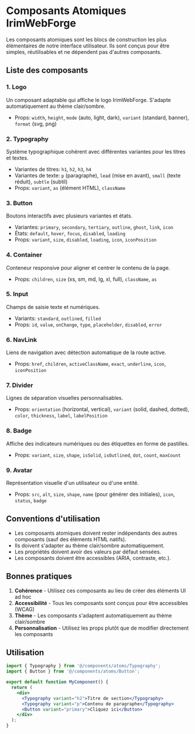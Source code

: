 # Composants Atomiques IrimWebForge

Les composants atomiques sont les blocs de construction les plus élémentaires de notre interface utilisateur. Ils sont conçus pour être simples, réutilisables et ne dépendent pas d'autres composants.

## Liste des composants

### 1. Logo
Un composant adaptable qui affiche le logo IrimWebForge. S'adapte automatiquement au thème clair/sombre.
- Props: `width`, `height`, `mode` (auto, light, dark), `variant` (standard, banner), `format` (svg, png)

### 2. Typography
Système typographique cohérent avec différentes variantes pour les titres et textes.
- Variantes de titres: `h1`, `h2`, `h3`, `h4`
- Variantes de texte: `p` (paragraphe), `lead` (mise en avant), `small` (texte réduit), `subtle` (subtil)
- Props: `variant`, `as` (élément HTML), `className`

### 3. Button
Boutons interactifs avec plusieurs variantes et états.
- Variantes: `primary`, `secondary`, `tertiary`, `outline`, `ghost`, `link`, `icon`
- États: `default`, `hover`, `focus`, `disabled`, `loading`
- Props: `variant`, `size`, `disabled`, `loading`, `icon`, `iconPosition`

### 4. Container
Conteneur responsive pour aligner et centrer le contenu de la page.
- Props: `children`, `size` (xs, sm, md, lg, xl, full), `className`, `as`

### 5. Input
Champs de saisie texte et numériques.
- Variants: `standard`, `outlined`, `filled`
- Props: `id`, `value`, `onChange`, `type`, `placeholder`, `disabled`, `error`

### 6. NavLink
Liens de navigation avec détection automatique de la route active.
- Props: `href`, `children`, `activeClassName`, `exact`, `underline`, `icon`, `iconPosition`

### 7. Divider
Lignes de séparation visuelles personnalisables.
- Props: `orientation` (horizontal, vertical), `variant` (solid, dashed, dotted), `color`, `thickness`, `label`, `labelPosition`

### 8. Badge
Affiche des indicateurs numériques ou des étiquettes en forme de pastilles.
- Props: `variant`, `size`, `shape`, `isSolid`, `isOutlined`, `dot`, `count`, `maxCount`

### 9. Avatar
Représentation visuelle d'un utilisateur ou d'une entité.
- Props: `src`, `alt`, `size`, `shape`, `name` (pour générer des initiales), `icon`, `status`, `badge`

## Conventions d'utilisation

- Les composants atomiques doivent rester indépendants des autres composants (sauf des éléments HTML natifs).
- Ils doivent s'adapter au thème clair/sombre automatiquement.
- Les propriétés doivent avoir des valeurs par défaut sensées.
- Les composants doivent être accessibles (ARIA, contraste, etc.).

## Bonnes pratiques

1. **Cohérence** - Utilisez ces composants au lieu de créer des éléments UI ad hoc
2. **Accessibilité** - Tous les composants sont conçus pour être accessibles (WCAG)
3. **Thème** - Les composants s'adaptent automatiquement au thème clair/sombre
4. **Personnalisation** - Utilisez les props plutôt que de modifier directement les composants

## Utilisation

```jsx
import { Typography } from '@/components/atoms/Typography';
import { Button } from '@/components/atoms/Button';

export default function MyComponent() {
  return (
    <div>
      <Typography variant="h2">Titre de section</Typography>
      <Typography variant="p">Contenu de paragraphe</Typography>
      <Button variant="primary">Cliquez ici</Button>
    </div>
  );
}
``` 